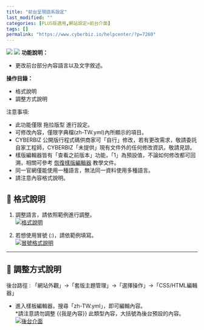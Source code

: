 ```yaml
---
title: "前台呈現語系設定"
last_modified: ""
categories: [PLUS版適用,網站設定>前台介面]
tags: []
permalink: "https://www.cyberbiz.io/helpcenter/?p=7260"
---
```


![](https://www.cyberbiz.io/helpcenter/wp-content/uploads/一般版3.png)
![](https://www.cyberbiz.io/helpcenter/wp-content/uploads/PLUS版3.png)
**功能說明：**  

* 更改前台部分內容語言以及文字敘述。

**操作目錄：**

* 格式說明
* 調整方式說明

注意事項:  

* 此功能僅限 拖拉版型 進行設定。
* 可修改內容，僅限字典檔(zh-TW.yml)內所顯示的項目。
* CYBERBIZ 公開版行程式碼供商家可「自行」修改，若有更改需求，敬請委託自家工程師，CYBERBIZ「未提供」現有文件外的任何修改資訊，敬請見諒。
* 樣版編輯器皆有「查看之前版本」功能，「1」為預設值，不論如何修改都可回溯，相關可參考 [恢復樣版編輯器](https://www.cyberbiz.io/helpcenter/?p=3474) 教學文件。
* 同一官網僅能使用一種語言，無法同一資料使用多種語言。
* 請注意內容格式說明。



## 📌 格式說明



1. 調整語言，請依照範例進行調整。  
[![格式說明](https://www.cyberbiz.io/support/wp-content/uploads/前台呈現語系設定01.png)](https://www.cyberbiz.io/support/wp-content/uploads/前台呈現語系設定01.png)



2. 若想使用冒號 (:)，請依範例填寫。   
[![冒號格式說明](https://www.cyberbiz.io/support/wp-content/uploads/前台呈現語系設定02.png)](https://www.cyberbiz.io/support/wp-content/uploads/前台呈現語系設定02.png)



* * *



## 📌 調整方式說明


後台路徑 : 「網站外觀」→「套版主題管理」→「選擇操作」→「CSS/HTML編輯器」  


* 進入樣板編輯器，搜尋「zh-TW.yml」，即可編輯內容。  
*請注意請勿調整 {{我是內容}} 此類型內容，大括號為後台預設的內容。   
[![後台介面](https://www.cyberbiz.io/support/wp-content/uploads/前台呈現語系設定03.png)](https://www.cyberbiz.io/support/wp-content/uploads/前台呈現語系設定03.png)



